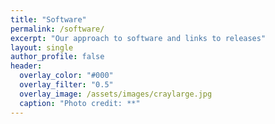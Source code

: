 ```yaml
---
title: "Software"
permalink: /software/
excerpt: "Our approach to software and links to releases"
layout: single
author_profile: false
header:
  overlay_color: "#000"
  overlay_filter: "0.5"
  overlay_image: /assets/images/craylarge.jpg
  caption: "Photo credit: **"
---
```


